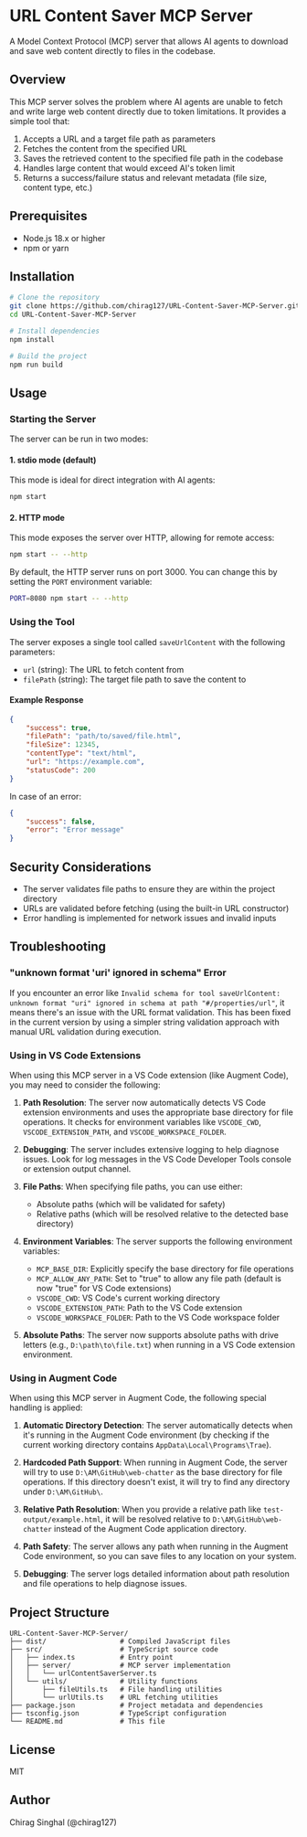# URL Content Saver MCP Server

A Model Context Protocol (MCP) server that allows AI agents to download and save web content directly to files in the codebase.

## Overview

This MCP server solves the problem where AI agents are unable to fetch and write large web content directly due to token limitations. It provides a simple tool that:

1. Accepts a URL and a target file path as parameters
2. Fetches the content from the specified URL
3. Saves the retrieved content to the specified file path in the codebase
4. Handles large content that would exceed AI's token limit
5. Returns a success/failure status and relevant metadata (file size, content type, etc.)

## Prerequisites

-   Node.js 18.x or higher
-   npm or yarn

## Installation

```bash
# Clone the repository
git clone https://github.com/chirag127/URL-Content-Saver-MCP-Server.git
cd URL-Content-Saver-MCP-Server

# Install dependencies
npm install

# Build the project
npm run build
```

## Usage

### Starting the Server

The server can be run in two modes:

#### 1. stdio mode (default)

This mode is ideal for direct integration with AI agents:

```bash
npm start
```

#### 2. HTTP mode

This mode exposes the server over HTTP, allowing for remote access:

```bash
npm start -- --http
```

By default, the HTTP server runs on port 3000. You can change this by setting the `PORT` environment variable:

```bash
PORT=8080 npm start -- --http
```

### Using the Tool

The server exposes a single tool called `saveUrlContent` with the following parameters:

-   `url` (string): The URL to fetch content from
-   `filePath` (string): The target file path to save the content to

#### Example Response

```json
{
    "success": true,
    "filePath": "path/to/saved/file.html",
    "fileSize": 12345,
    "contentType": "text/html",
    "url": "https://example.com",
    "statusCode": 200
}
```

In case of an error:

```json
{
    "success": false,
    "error": "Error message"
}
```

## Security Considerations

-   The server validates file paths to ensure they are within the project directory
-   URLs are validated before fetching (using the built-in URL constructor)
-   Error handling is implemented for network issues and invalid inputs

## Troubleshooting

### "unknown format 'uri' ignored in schema" Error

If you encounter an error like `Invalid schema for tool saveUrlContent: unknown format "uri" ignored in schema at path "#/properties/url"`, it means there's an issue with the URL format validation. This has been fixed in the current version by using a simpler string validation approach with manual URL validation during execution.

### Using in VS Code Extensions

When using this MCP server in a VS Code extension (like Augment Code), you may need to consider the following:

1. **Path Resolution**: The server now automatically detects VS Code extension environments and uses the appropriate base directory for file operations. It checks for environment variables like `VSCODE_CWD`, `VSCODE_EXTENSION_PATH`, and `VSCODE_WORKSPACE_FOLDER`.

2. **Debugging**: The server includes extensive logging to help diagnose issues. Look for log messages in the VS Code Developer Tools console or extension output channel.

3. **File Paths**: When specifying file paths, you can use either:

    - Absolute paths (which will be validated for safety)
    - Relative paths (which will be resolved relative to the detected base directory)

4. **Environment Variables**: The server supports the following environment variables:

    - `MCP_BASE_DIR`: Explicitly specify the base directory for file operations
    - `MCP_ALLOW_ANY_PATH`: Set to "true" to allow any file path (default is now "true" for VS Code extensions)
    - `VSCODE_CWD`: VS Code's current working directory
    - `VSCODE_EXTENSION_PATH`: Path to the VS Code extension
    - `VSCODE_WORKSPACE_FOLDER`: Path to the VS Code workspace folder

5. **Absolute Paths**: The server now supports absolute paths with drive letters (e.g., `D:\path\to\file.txt`) when running in a VS Code extension environment.

### Using in Augment Code

When using this MCP server in Augment Code, the following special handling is applied:

1. **Automatic Directory Detection**: The server automatically detects when it's running in the Augment Code environment (by checking if the current working directory contains `AppData\Local\Programs\Trae`).

2. **Hardcoded Path Support**: When running in Augment Code, the server will try to use `D:\AM\GitHub\web-chatter` as the base directory for file operations. If this directory doesn't exist, it will try to find any directory under `D:\AM\GitHub\`.

3. **Relative Path Resolution**: When you provide a relative path like `test-output/example.html`, it will be resolved relative to `D:\AM\GitHub\web-chatter` instead of the Augment Code application directory.

4. **Path Safety**: The server allows any path when running in the Augment Code environment, so you can save files to any location on your system.

5. **Debugging**: The server logs detailed information about path resolution and file operations to help diagnose issues.

## Project Structure

```
URL-Content-Saver-MCP-Server/
├── dist/                  # Compiled JavaScript files
├── src/                   # TypeScript source code
│   ├── index.ts           # Entry point
│   ├── server/            # MCP server implementation
│   │   └── urlContentSaverServer.ts
│   └── utils/             # Utility functions
│       ├── fileUtils.ts   # File handling utilities
│       └── urlUtils.ts    # URL fetching utilities
├── package.json           # Project metadata and dependencies
├── tsconfig.json          # TypeScript configuration
└── README.md              # This file
```

## License

MIT

## Author

Chirag Singhal (@chirag127)
